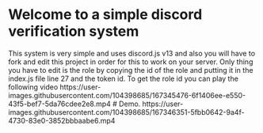 # Welcome to a simple discord verification system

<!--[![replit](https://img.shields.io/badge/REPLIT-Fork%20To%20Replit-lightgrey?style=for-the-badge&logo=replit)](https://replit.com/@Rapidistaken/Simple-Discord-Verify-Bot)--!>

This system is very simple and uses discord.js v13 and also you will have to fork and edit this project in order for this to work on your server.

Only thing you have to edit is the role by copying the id of the role and putting it in the index.js file line 27 and the token id.

To get the role id you can play the following video

https://user-images.githubusercontent.com/104398685/167345476-6f1406ee-e550-43f5-bef7-5da76cdee2e8.mp4


# Demo.

https://user-images.githubusercontent.com/104398685/167346351-5fbb0642-9a4f-4730-83e0-3852bbbaabe6.mp4
